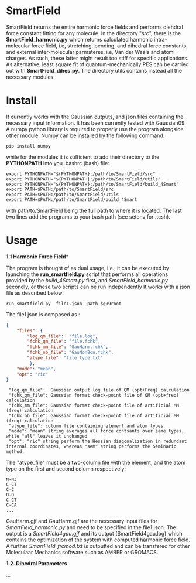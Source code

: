 # SmartField

SmartField returns the entire harmonic force fields and performs diehdral force constant fitting for any molecule. 
In the directory "src", there is the **SmartField_harmonic.py** which returns calculated harmonic intra-molecular force field, i.e, stretching, bending, and dihedral force constants, and external inter-molecular parmateres, i.e, Van der Waals and atomi charges. As such, these latter might result too stiff for specific applications. 
As alternative, least square fit of quantum-mechanically PES can be carried out with **SmartField_dihes.py**. 
The directory utils contains instead all the necessary modules.

# Install 

It currently works with the Gaussian outputs, and json files containing the necessary input information. It has been currently tested with Gaussian09. 
A numpy python library is required to properly use the program alongside other module.
Numpy can be installed by the following command:
```
pip install numpy
```
while for the modules it is sufficient to add their directory to the **PYTHONPATH** into you .bashrc (bash) file:
```
export PYTHONPATH="${PYTHONPATH}:/path/to/SmartField/src"
export PYTHONPATH="${PYTHONPATH}:/path/to/SmartField/utils"
export PYTHONPATH="${PYTHONPATH}:/path/to/SmartField/build_4Smart"
export PATH=$PATH:/path/to/SmartField/src
export PATH=$PATH:/path/to/SmartField/utils
export PATH=$PATH:/path/to/SmartField/build_4Smart
```
with path/to/SmartField being the full path to where it is located. 
The last two lines add the programs to your bash path (see setenv for .tcsh).

# Usage 

**1.1 Harmonic Force Field***

The program is thought of as dual usage, i.e., it can be executed by launching the **run_smartfield.py** script that performs all 
operations provided by the *build_4Smart.py* first, and *SmartField_harmonic.py* secondly, or these two scripts can be run independently
It works with a json file as described below:

```
run_smartfield.py  file1.json -path $g09root
```

The file1.json is composed as :

```json
{
    "files": {
        "log_qm_file":  "file.log",
        "fchk_qm_file": "file.fchk",
        "fchk_mm_file": "GauHarm.fchk",
        "fchk_nb_file": "GauNonBon.fchk",
        "atype_file": "file_type.txt"
         },
    "mode": "mean",
    "opt": "ric"
}
```

```
 "log_qm_file":  Gaussian output log file of QM (opt+Freq) calculation
 "fchk_qm_file": Gaussian format check-point file of QM (opt+freq) calculation
 "fchk_mm_file": Gaussian format check-point file of artificial MM (freq) calculation
 "fchk_nb_file": Gaussian format check-point file of artificial MM (freq) calculation
 "atype_file": column file containing element and atom types
 "mode": "mean" string averages all force contsants over same types, while "all" leaves it unchanged
 "opt": "ric" string perform the Hessian diagonalization in redundant internal coordinates, whereas "sem" string performs the Seminario method. 
```

The "atype_file" must be a two-column file with the element, and the atom type on the first and second column respectively: 

```
N-N3
C-CT
C-C 
O-O 
C-CT
C-CA
...
```


GauHarm.gjf and GauHarm.gjf are the necessary input files for *SmartField_harmonic.py* and need to be specified in the file1.json.
The output is a *SmartField4gau.gjf* and its output (SmartField4gau.log) which contains the optimization of the system with computed harmonic force field. 
A further *SmartField_frcmod.txt* is outputted and can be transfered for other Moleculaar Mechanics software such as AMBER or GROMACS.


**1.2. Dihedral Parameters**

...


